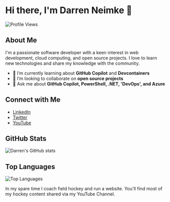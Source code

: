 # Hi there, I'm Darren Neimke 👋

![Profile Views](https://komarev.com/ghpvc/?username=dneimke&color=blue)

## About Me
I'm a passionate software developer with a keen interest in web development, cloud computing, and open source projects. I love to learn new technologies and share my knowledge with the community.

- 🌱 I’m currently learning about **GitHub Copilot** and **Devcontainers**
- 👯 I’m looking to collaborate on **open source projects**
- 💬 Ask me about **GitHub Copilot, PowerShell, .NET, 'DevOps', and Azure**

## Connect with Me
- [LinkedIn](https://www.linkedin.com/in/dneimke/)
- [Twitter](https://twitter.com/digory)
- [YouTube](https://www.youtube.com/c/DarrenNeimke)

## GitHub Stats
![Darren's GitHub stats](https://github-readme-stats.vercel.app/api?username=dneimke&show_icons=true&theme=radical)

## Top Languages
![Top Languages](https://github-readme-stats.vercel.app/api/top-langs/?username=dneimke&layout=compact&theme=radical)

In my spare time I coach field hockey and run a website. You'll find most of my hockey content shared via my YouTube Channel.
